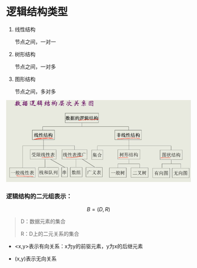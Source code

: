 # 逻辑结构类型

1. 线性结构

   节点之间，一对一

2. 树形结构

   节点之间，一对多

3. 图形结构

   节点之间，多对多

![image](数据逻辑结构层次关系图.png)

### 逻辑结构的二元组表示：

$$
B=(D,R)
$$

> D：数据元素的集合
>
> R：D上的二元关系的集合

* <x,y>表示有向关系：x为y的前驱元素，y为x的后继元素

* (x,y)表示无向关系